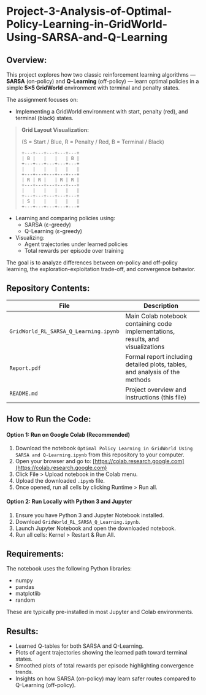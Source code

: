 # Project-3-Analysis-of-Optimal-Policy-Learning-in-GridWorld-Using-SARSA-and-Q-Learning

## Overview:
This project explores how two classic reinforcement learning algorithms — **SARSA** (on-policy) and **Q-Learning** (off-policy) — learn optimal policies in a simple **5×5 GridWorld** environment with terminal and penalty states.

The assignment focuses on:
- Implementing a GridWorld environment with start, penalty (red), and terminal (black) states.

> **Grid Layout Visualization:**  
>
> (S = Start / Blue, R = Penalty / Red, B = Terminal / Black)
>
> ```
> +---+---+---+---+---+
> | B |   |   |   | B |
> +---+---+---+---+---+
> |   |   |   |   |   |
> +---+---+---+---+---+
> | R | R |   | R | R |
> +---+---+---+---+---+
> |   |   |   |   |   |
> +---+---+---+---+---+
> | S |   |   |   |   |
> +---+---+---+---+---+
> ```

- Learning and comparing policies using:
  - SARSA (ε-greedy)
  - Q-Learning (ε-greedy)
- Visualizing:
  - Agent trajectories under learned policies
  - Total rewards per episode over training

The goal is to analyze differences between on-policy and off-policy learning, the exploration-exploitation trade-off, and convergence behavior.


## Repository Contents:
| File                                                        | Description                                                                      |
|-------------------------------------------------------------|----------------------------------------------------------------------------------|
| `GridWorld_RL_SARSA_Q_Learning.ipynb`                       | Main Colab notebook containing code implementations, results, and visualizations |
| `Report.pdf`                                                | Formal report including detailed plots, tables, and analysis of the methods      |
| `README.md`                                                 | Project overview and instructions (this file)                                    |


## How to Run the Code:

#### Option 1: Run on Google Colab (Recommended)
1. Download the notebook `Optimal Policy Learning in GridWorld Using SARSA and Q-Learning.ipynb` from this repository to your computer.
2. Open your browser and go to: [https://colab.research.google.com](https://colab.research.google.com)
3. Click File > Upload notebook in the Colab menu.
4. Upload the downloaded `.ipynb` file.
5. Once opened, run all cells by clicking Runtime > Run all.

#### Option 2: Run Locally with Python 3 and Jupyter
1. Ensure you have Python 3 and Jupyter Notebook installed.
2. Download `GridWorld_RL_SARSA_Q_Learning.ipynb`.
3. Launch Jupyter Notebook and open the downloaded notebook.
4. Run all cells: Kernel > Restart & Run All.

## Requirements:
The notebook uses the following Python libraries:
- numpy
- pandas
- matplotlib
- random
  
These are typically pre-installed in most Jupyter and Colab environments.

## Results:
- Learned Q-tables for both SARSA and Q-Learning.
- Plots of agent trajectories showing the learned path toward terminal states.
- Smoothed plots of total rewards per episode highlighting convergence trends.
- Insights on how SARSA (on-policy) may learn safer routes compared to Q-Learning (off-policy).
